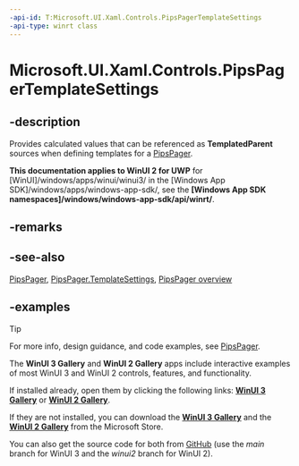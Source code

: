 ```yaml
---
-api-id: T:Microsoft.UI.Xaml.Controls.PipsPagerTemplateSettings
-api-type: winrt class
---
```


# Microsoft.UI.Xaml.Controls.PipsPagerTemplateSettings

<!--
public sealed class PipsPagerTemplateSettings : Windows.UI.Xaml.DependencyObject
-->

## -description

Provides calculated values that can be referenced as **TemplatedParent** sources when defining templates for a [PipsPager](pipspager.md).

**This documentation applies to WinUI 2 for UWP** for [WinUI]/windows/apps/winui/winui3/ in the [Windows App SDK]/windows/apps/windows-app-sdk/, see the **[Windows App SDK namespaces]/windows/windows-app-sdk/api/winrt/**.

## -remarks

## -see-also

[PipsPager](pipspager.md), [PipsPager.TemplateSettings](pipspager_templatesettings.md), [PipsPager overview](/windows/apps/design/controls/pipspager)

## -examples

> [!TIP]
> For more info, design guidance, and code examples, see [PipsPager](/windows/apps/design/controls/pipspager).
>
> The **WinUI 3 Gallery** and **WinUI 2 Gallery** apps include interactive examples of most WinUI 3 and WinUI 2 controls, features, and functionality.
>
> If installed already, open them by clicking the following links: [**WinUI 3 Gallery**](winui3gallery:/item/PipsPager) or [**WinUI 2 Gallery**](winui2gallery:/item/PipsPager).
>
> If they are not installed, you can download the [**WinUI 3 Gallery**](https://www.microsoft.com/store/productId/9P3JFPWWDZRC) and the [**WinUI 2 Gallery**](https://www.microsoft.com/store/productId/9MSVH128X2ZT) from the Microsoft Store.
>
> You can also get the source code for both from [GitHub](https://github.com/Microsoft/WinUI-Gallery) (use the *main* branch for WinUI 3 and the *winui2* branch for WinUI 2).

